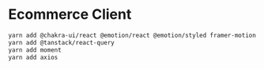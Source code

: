 # Ecommerce Client

```sh
yarn add @chakra-ui/react @emotion/react @emotion/styled framer-motion
yarn add @tanstack/react-query
yarn add moment
yarn add axios
```
